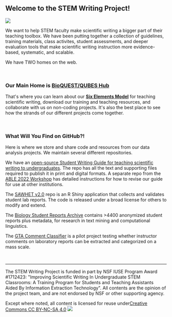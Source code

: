 ## Welcome to the STEM Writing Project!

![](/images/SWP_Logo.png)





We want to help STEM faculty make scientific writing a bigger part of their teaching toolbox. We have been putting together a collection of guidelines, training materials, class activites, student assessments, and deeper evaluation tools that make scientific writing instruction more evidence-based, systematic, and scalable. 

We have TWO homes on the web.

<br>

### Our Main Home is [BioQUEST/QUBES Hub](https://qubeshub.org/community/groups/stemwritingproject)

That's where you can learn about our __[Six Elements Model](https://qubeshub.org/community/groups/stemwritingproject)__ for teaching scientific writing, download our training and teaching resources, and collaborate with us on non-coding projects. It's also the best place to see how the strands of our different projects come together.

<br>

### What Will You Find on GitHub?!

Here is where we store and share code and resources from our data analysis projects. We maintain several different repositories.

We have an [open-source Student Writing Guide for teaching scientific writing to undergraduates](https://github.com/adanieljohnson/SWP_student_writing_guide). The repo has all the text and supporting files required to publish it in print and digital formats. A separate repo from the [ABLE 2022 Workshop](https://github.com/adanieljohnson/ABLE_2022_Workshop) has detailed instructions for how to revise our guide for use at other institutions.

The [SAWHET v2.0](https://github.com/adanieljohnson/shinyapp.qubes) repo is an R Shiny application that collects and validates student lab reports. The code is released under a broad license for others to modify and extend.

The [Biology Student Reports Archive](https://github.com/adanieljohnson/SWP_Student_Reports_Archive) contains >4400 anonymized student reports plus metadata, for research in text mining and computational linguistics.

The [GTA Comment Classifier](https://github.com/adanieljohnson/GTA_comment_classification) is a pilot project testing whether instructor comments on laboratory reports can be extracted and categorized on a mass scale.

<br>

***

The STEM Writing Project is funded in part by NSF IUSE Program Award #1712423: "Improving Scientific Writing In Undergraduate STEM Classrooms: A Training Program for Students and Teaching Assistants Aided By Information Extraction Technology".
All contents are the opinion of the project team, and are not endorsed by NSF or other supporting agency.

Except where noted, all content is licensed for reuse under[Creative Commons CC BY-NC-SA 4.0](http://creativecommons.org/licenses/by-nc-sa/4.0/?ref=chooser-v1) ![](https://github.com/adanieljohnson/stemwritingproject/docs/images/CC_logo.png)

